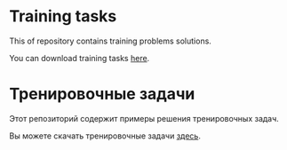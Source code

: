 # Training tasks

This of repository contains training problems solutions.

You can download training tasks [here](http://kittens-are-on-the-way.39.yt/training-tasks.pdf).

# Тренировочные задачи

Этот репозиторий содержит примеры решения тренировочных задач.

Вы можете скачать тренировочные задачи [здесь](http://kittens-are-on-the-way.39.yt/training-tasks.pdf).
